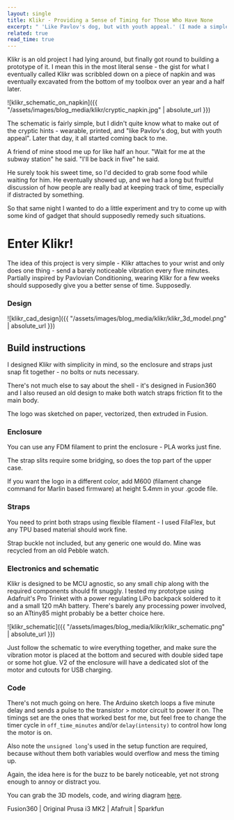 ```yaml
---
layout: single
title: Klikr - Providing a Sense of Timing for Those Who Have None
excerpt: " 'Like Pavlov's dog, but with youth appeal.' (I made a simple wearable gadget)"
related: true
read_time: true
---
```

Klikr is an old project I had lying around, but finally got round to building a prototype of it.
I mean this in the most literal sense - the gist for what I eventually called Klikr was scribbled down on a piece of napkin and was eventually excavated from the bottom of my toolbox over an year and a half later.

![klikr_schematic_on_napkin]({{ "/assets/images/blog_media/klikr/cryptic_napkin.jpg" | absolute_url }})

The schematic is fairly simple, but I didn't quite know what to make out of the cryptic hints - wearable, printed, and "like Pavlov's dog, but with youth appeal". Later that day, it all started coming back to me.

A friend of mine stood me up for like half an hour. "Wait for me at the subway station" he said. "I'll be back in five" he said.

He surely took his sweet time, so I'd decided to grab some food while waiting for him. He eventually showed up, and we had a long but fruitful discussion of how people are really bad at keeping track of time, especially if distracted by something.

So that same night I wanted to do a little experiment and try to come up with some kind of gadget that should supposedly remedy such situations.

# Enter Klikr!

The idea of this project is very simple - Klikr attaches to your wrist and only does one thing - send a barely noticeable vibration every five minutes. Partially inspired by Pavlovian Conditioning, wearing Klikr for a few weeks should supposedly give you a better sense of time. Supposedly.


### Design

![klikr_cad_design]({{ "/assets/images/blog_media/klikr/klikr_3d_model.png" | absolute_url }})

## Build instructions

I designed Klikr with simplicity in mind, so the enclosure and straps just snap fit together - no bolts or nuts necessary.

There's not much else to say about the shell - it's designed in Fusion360 and I also reused an old design to make both watch straps friction fit to the main body.

The logo was sketched on paper, vectorized, then extruded in Fusion.

### Enclosure

You can use any FDM filament to print the enclosure - PLA works just fine.

The strap slits require some bridging, so does the top part of the upper case.

If you want the logo in a different color, add M600 (filament change command for Marlin based firmware) at height 5.4mm in your .gcode file.

### Straps

You need to print both straps using flexible filament - I used FilaFlex, but any TPU based material should work fine.

Strap buckle not included, but any generic one would do. Mine was recycled from an old Pebble watch.

### Electronics and schematic

Klikr is designed to be MCU agnostic, so any small chip along with the required components should fit snuggly. I tested my prototype using Adafruit's Pro Trinket with a power regulating LiPo backpack soldered to it and a small 120 mAh battery. There's barely any processing power involved, so an ATtiny85 might probably be a better choice here.

![klikr_schematic]({{ "/assets/images/blog_media/klikr/klikr_schematic.png" | absolute_url }})


Just follow the schematic to wire everything together, and make sure the vibration motor is placed at the bottom and secured with double sided tape or some hot glue. V2 of the enclosure will have a dedicated slot of the motor and cutouts for USB charging.

### Code

There's not much going on here. The Arduino sketch loops a five minute delay and sends a pulse to the transistor > motor circuit to power it on. The timings set are the ones that worked best for me, but feel free to change the timer cycle in `off_time_minutes` and/or `delay(intensity)` to control how long the motor is on.

Also note the `unsigned long`'s used in the setup function are required, because without them both variables would overflow and mess the timing up.

Again, the idea here is for the buzz to be barely noticeable, yet not strong enough to annoy or distract you.

You can grab the 3D models, code, and wiring diagram [here](https://github.com/imavrodinov/klikr).


Fusion360 | Original Prusa i3 MK2 | Afafruit | Sparkfun
